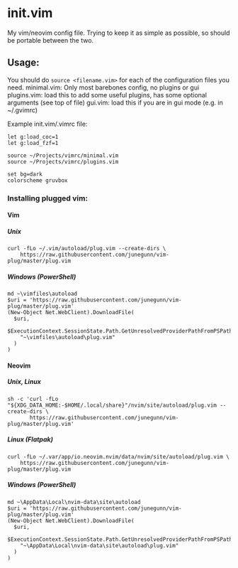 # init.vim
My vim/neovim config file. Trying to keep it as simple as possible, so should be portable between the two.

## Usage:
You should do `source <filename.vim>` for each of the configuration files you need.
minimal.vim: Only most barebones config, no plugins or gui
plugins.vim: load this to add some useful plugins, has some optional arguments (see top of file)
gui.vim: load this if you are in gui mode (e.g. in ~/.gvimrc)

Example init.vim/.vimrc file:
```
let g:load_coc=1
let g:load_fzf=1

source ~/Projects/vimrc/minimal.vim
source ~/Projects/vimrc/plugins.vim

set bg=dark
colorscheme gruvbox
```

### Installing plugged vim:

#### Vim
##### Unix
```
curl -fLo ~/.vim/autoload/plug.vim --create-dirs \
    https://raw.githubusercontent.com/junegunn/vim-plug/master/plug.vim
```

##### Windows (PowerShell)

```
md ~\vimfiles\autoload
$uri = 'https://raw.githubusercontent.com/junegunn/vim-plug/master/plug.vim'
(New-Object Net.WebClient).DownloadFile(
  $uri,
  $ExecutionContext.SessionState.Path.GetUnresolvedProviderPathFromPSPath(
    "~\vimfiles\autoload\plug.vim"
  )
)
```

#### Neovim
##### Unix, Linux

```
sh -c 'curl -fLo "${XDG_DATA_HOME:-$HOME/.local/share}"/nvim/site/autoload/plug.vim --create-dirs \
       https://raw.githubusercontent.com/junegunn/vim-plug/master/plug.vim'
```

##### Linux (Flatpak)

```
curl -fLo ~/.var/app/io.neovim.nvim/data/nvim/site/autoload/plug.vim \
    https://raw.githubusercontent.com/junegunn/vim-plug/master/plug.vim
```

##### Windows (PowerShell)

```
md ~\AppData\Local\nvim-data\site\autoload
$uri = 'https://raw.githubusercontent.com/junegunn/vim-plug/master/plug.vim'
(New-Object Net.WebClient).DownloadFile(
  $uri,
  $ExecutionContext.SessionState.Path.GetUnresolvedProviderPathFromPSPath(
    "~\AppData\Local\nvim-data\site\autoload\plug.vim"
  )
)
```

